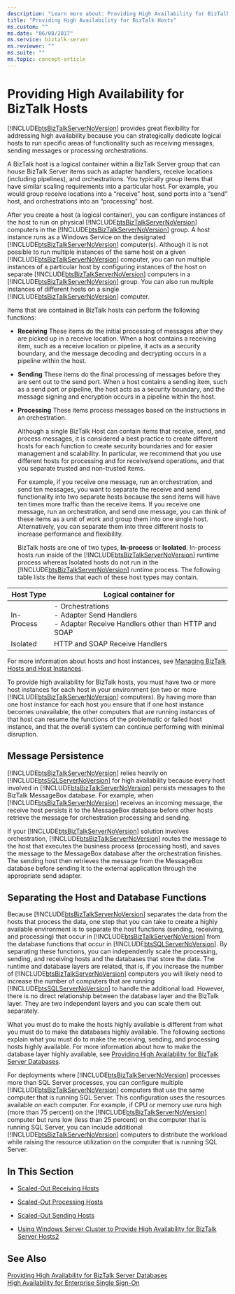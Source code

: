 ```yaml
---
description: "Learn more about: Providing High Availability for BizTalk Hosts"
title: "Providing High Availability for BizTalk Hosts"
ms.custom: ""
ms.date: "06/08/2017"
ms.service: biztalk-server
ms.reviewer: ""
ms.suite: ""
ms.topic: concept-article
---
```

# Providing High Availability for BizTalk Hosts
[!INCLUDE[btsBizTalkServerNoVersion](../includes/btsbiztalkservernoversion-md.md)] provides great flexibility for addressing high availability because you can strategically dedicate logical hosts to run specific areas of functionality such as receiving messages, sending messages or processing orchestrations.  
  
 A BizTalk host is a logical container within a BizTalk Server group that can house BizTalk Server items such as adapter handlers, receive locations (including pipelines), and orchestrations. You typically group items that have similar scaling requirements into a particular host. For example, you would group receive locations into a “receive” host, send ports into a “send” host, and orchestrations into an “processing” host.  
  
 After you create a host (a logical container), you can configure instances of the host to run on physical [!INCLUDE[btsBizTalkServerNoVersion](../includes/btsbiztalkservernoversion-md.md)] computers in the [!INCLUDE[btsBizTalkServerNoVersion](../includes/btsbiztalkservernoversion-md.md)] group. A host instance runs as a Windows Service on the designated [!INCLUDE[btsBizTalkServerNoVersion](../includes/btsbiztalkservernoversion-md.md)] computer(s). Although it is not possible to run multiple instances of the same host on a given [!INCLUDE[btsBizTalkServerNoVersion](../includes/btsbiztalkservernoversion-md.md)] computer, you can run multiple instances of a particular host by configuring instances of the host on separate [!INCLUDE[btsBizTalkServerNoVersion](../includes/btsbiztalkservernoversion-md.md)] computers in a [!INCLUDE[btsBizTalkServerNoVersion](../includes/btsbiztalkservernoversion-md.md)] group. You can also run multiple instances of different hosts on a single [!INCLUDE[btsBizTalkServerNoVersion](../includes/btsbiztalkservernoversion-md.md)] computer.  
  
 Items that are contained in BizTalk hosts can perform the following functions:  
  
- **Receiving** These items do the initial processing of messages after they are picked up in a receive location. When a host contains a receiving item, such as a receive location or pipeline, it acts as a security boundary, and the message decoding and decrypting occurs in a pipeline within the host.  
  
- **Sending** These items do the final processing of messages before they are sent out to the send port. When a host contains a sending item, such as a send port or pipeline, the host acts as a security boundary, and the message signing and encryption occurs in a pipeline within the host.  
  
- **Processing** These items process messages based on the instructions in an orchestration.  
  
  Although a single BizTalk Host can contain items that receive, send, and process messages, it is considered a best practice to create different hosts for each function to create security boundaries and for easier management and scalability. In particular, we recommend that you use different hosts for processing and for receive/send operations, and that you separate trusted and non-trusted items.  
  
  For example, if you receive one message, run an orchestration, and send ten messages, you want to separate the receive and send functionality into two separate hosts because the send items will have ten times more traffic than the receive items. If you receive one message, run an orchestration, and send one message, you can think of these items as a unit of work and group them into one single host. Alternatively, you can separate them into three different hosts to increase performance and flexibility.  
  
  BizTalk hosts are one of two types, **In-process** or **Isolated**. In-process hosts run inside of the [!INCLUDE[btsBizTalkServerNoVersion](../includes/btsbiztalkservernoversion-md.md)] runtime process whereas Isolated hosts do not run in the [!INCLUDE[btsBizTalkServerNoVersion](../includes/btsbiztalkservernoversion-md.md)] runtime process. The following table lists the items that each of these host types may contain.  
  
|**Host Type**|**Logical container for**|  
|-------------------|-------------------------------|  
|In-Process|-   Orchestrations<br />-   Adapter Send Handlers<br />-   Adapter Receive Handlers other than HTTP and SOAP|  
|Isolated|HTTP and SOAP Receive Handlers|  
  
 For more information about hosts and host instances, see [Managing BizTalk Hosts and Host Instances](../core/managing-biztalk-hosts-and-host-instances.md).  
  
 To provide high availability for BizTalk hosts, you must have two or more host instances for each host in your environment (on two or more [!INCLUDE[btsBizTalkServerNoVersion](../includes/btsbiztalkservernoversion-md.md)] computers). By having more than one host instance for each host you ensure that if one host instance becomes unavailable, the other computers that are running instances of that host can resume the functions of the problematic or failed host instance, and that the overall system can continue performing with minimal disruption.  
  
## Message Persistence  
 [!INCLUDE[btsBizTalkServerNoVersion](../includes/btsbiztalkservernoversion-md.md)] relies heavily on [!INCLUDE[btsSQLServerNoVersion](../includes/btssqlservernoversion-md.md)] for high availability because every host involved in [!INCLUDE[btsBizTalkServerNoVersion](../includes/btsbiztalkservernoversion-md.md)] persists messages to the BizTalk MessageBox database. For example, when [!INCLUDE[btsBizTalkServerNoVersion](../includes/btsbiztalkservernoversion-md.md)] receives an incoming message, the receive host persists it to the MessageBox database before other hosts retrieve the message for orchestration processing and sending.  
  
 If your [!INCLUDE[btsBizTalkServerNoVersion](../includes/btsbiztalkservernoversion-md.md)] solution involves orchestration, [!INCLUDE[btsBizTalkServerNoVersion](../includes/btsbiztalkservernoversion-md.md)] routes the message to the host that executes the business process (processing host), and saves the message to the MessageBox database after the orchestration finishes. The sending host then retrieves the message from the MessageBox database before sending it to the external application through the appropriate send adapter.  
  
## Separating the Host and Database Functions  
 Because [!INCLUDE[btsBizTalkServerNoVersion](../includes/btsbiztalkservernoversion-md.md)] separates the data from the hosts that process the data, one step that you can take to create a highly available environment is to separate the host functions (sending, receiving, and processing) that occur in [!INCLUDE[btsBizTalkServerNoVersion](../includes/btsbiztalkservernoversion-md.md)] from the database functions that occur in [!INCLUDE[btsSQLServerNoVersion](../includes/btssqlservernoversion-md.md)]. By separating these functions, you can independently scale the processing, sending, and receiving hosts and the databases that store the data. The runtime and database layers are related, that is, if you increase the number of [!INCLUDE[btsBizTalkServerNoVersion](../includes/btsbiztalkservernoversion-md.md)] computers you will likely need to increase the number of computers that are running [!INCLUDE[btsSQLServerNoVersion](../includes/btssqlservernoversion-md.md)] to handle the additional load. However, there is no direct relationship between the database layer and the BizTalk layer. They are two independent layers and you can scale them out separately.  
  
 What you must do to make the hosts highly available is different from what you must do to make the databases highly available. The following sections explain what you must do to make the receiving, sending, and processing hosts highly available. For more information about how to make the database layer highly available, see [Providing High Availability for BizTalk Server Databases](../core/providing-high-availability-for-biztalk-server-databases.md).  
  
 For deployments where [!INCLUDE[btsBizTalkServerNoVersion](../includes/btsbiztalkservernoversion-md.md)] processes more than SQL Server processes, you can configure multiple [!INCLUDE[btsBizTalkServerNoVersion](../includes/btsbiztalkservernoversion-md.md)] computers that use the same computer that is running SQL Server. This configuration uses the resources available on each computer. For example, if CPU or memory use runs high (more than 75 percent) on the [!INCLUDE[btsBizTalkServerNoVersion](../includes/btsbiztalkservernoversion-md.md)] computer but runs low (less than 25 percent) on the computer that is running SQL Server, you can include additional [!INCLUDE[btsBizTalkServerNoVersion](../includes/btsbiztalkservernoversion-md.md)] computers to distribute the workload while raising the resource utilization on the computer that is running SQL Server.  
  
## In This Section  
  
-   [Scaled-Out Receiving Hosts](../core/scaled-out-receiving-hosts.md)  
  
-   [Scaled-Out Processing Hosts](../core/scaled-out-processing-hosts.md)  
  
-   [Scaled-Out Sending Hosts](../core/scaled-out-sending-hosts.md)  
  
-   [Using Windows Server Cluster to Provide High Availability for BizTalk Server Hosts2](../core/use-windows-cluster-to-provide-high-availability-for-biztalk-hosts.md)  
  
## See Also  
 [Providing High Availability for BizTalk Server Databases](../core/providing-high-availability-for-biztalk-server-databases.md)   
 [High Availability for Enterprise Single Sign-On](../core/high-availability-for-enterprise-single-sign-on.md)
